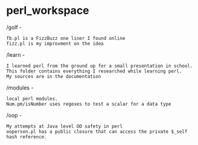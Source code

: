 perl_workspace
==============

/golf -

    fb.pl is a FizzBuzz one liner I found online
    fizz.pl is my improvment on the idea

/learn -

    I learned perl from the ground up for a small presentation in school.
    This folder contains everything I researched while learning perl.
    My sources are in the documentation
  
/modules -

    local perl modules.
    Num.pm/isNumber uses regexes to test a scalar for a data type

/oop -

    My attempts at Java level OO safety in perl
    ooperson.pl has a public closure that can access the private $_self hash reference.
